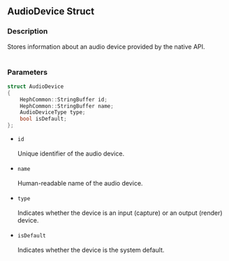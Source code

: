## AudioDevice Struct

### Description
Stores information about an audio device provided by the native API.
<br><br>

### Parameters
```c++
struct AudioDevice
{
    HephCommon::StringBuffer id;
    HephCommon::StringBuffer name;
    AudioDeviceType type;
    bool isDefault;
};
```

- ``id``
<br><br>
Unique identifier of the audio device.
<br><br>
- ``name``
<br><br>
Human-readable name of the audio device.
<br><br>
- ``type``
<br><br>
Indicates whether the device is an input (capture) or an output (render) device.
<br><br>
- ``isDefault``
<br><br>
Indicates whether the device is the system default.
